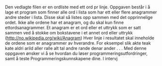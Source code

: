 Den vedlagte filen er en ordliste med ett ord pr linje. Oppgaven består i å lage et program som finner alle ord i lista som har ett eller flere anagrammer andre steder i lista.
Disse skal så listes opp sammen med det opprinnelige ordet. Ikke alle ordene har et anagram,
og du skal kun finne ettordsanagrammer.
Et anagram er et ord eller et uttrykk som er satt sammen ved å stokke om
bokstavene i et annet ord eller uttrykk (http://no.wikipedia.org/wiki/Anagram)
Hver linje i resultatet skal inneholde de ordene som er anagrammer av
hverandre. For eksempel slik
akte teak kate
aldri arild
aller ralle
alt tal
andre rande denar ander
.
.
.
Med denne oppgaven ønsker vi å se hvordan du løser programmeringsutfordringer,
samt å teste Programmeringskunnskapene dine. I intervj

